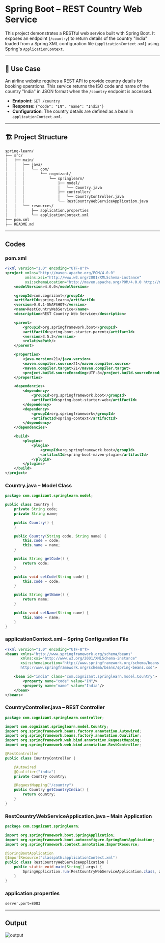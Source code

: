 # Spring Boot – REST Country Web Service

This project demonstrates a RESTful web service built with Spring Boot. It exposes an endpoint (`/country`) to return details of the country "India" loaded from a Spring XML configuration file (`applicationContext.xml`) using Spring's `ApplicationContext`.

---

## 🧩 Use Case

An airline website requires a REST API to provide country details for booking operations. This service returns the ISO code and name of the country "India" in JSON format when the `/country` endpoint is accessed.

- **Endpoint**: `GET /country`
- **Response**: `{"code": "IN", "name": "India"}`
- **Configuration**: The country details are defined as a bean in `applicationContext.xml`.

---

## 🏗️ Project Structure

```bash
spring-learn/
├── src/
│   ├── main/
│   │   ├── java/
│   │   │   └── com/
│   │   │       └── cognizant/
│   │   │           └── springlearn/
│   │   │               ├── model/
│   │   │               │   └── Country.java
│   │   │               ├── controller/
│   │   │               │   └── CountryController.java
│   │   │               └── RestCountryWebServiceApplication.java
│   │   └── resources/
│   │       ├── application.properties
│   │       └── applicationContext.xml
├── pom.xml
├── README.md
```

---

## Codes

### pom.xml

```xml
<?xml version="1.0" encoding="UTF-8"?>
<project xmlns="http://maven.apache.org/POM/4.0.0"
         xmlns:xsi="http://www.w3.org/2001/XMLSchema-instance"
         xsi:schemaLocation="http://maven.apache.org/POM/4.0.0 http://maven.apache.org/xsd/maven-4.0.0.xsd">
    <modelVersion>4.0.0</modelVersion>

    <groupId>com.cognizant</groupId>
    <artifactId>spring-learn</artifactId>
    <version>0.0.1-SNAPSHOT</version>
    <name>RestCountryWebService</name>
    <description>REST Country Web Service</description>

    <parent>
        <groupId>org.springframework.boot</groupId>
        <artifactId>spring-boot-starter-parent</artifactId>
        <version>3.5.3</version>
        <relativePath/>
    </parent>

    <properties>
        <java.version>21</java.version>
        <maven.compiler.source>21</maven.compiler.source>
        <maven.compiler.target>21</maven.compiler.target>
        <project.build.sourceEncoding>UTF-8</project.build.sourceEncoding>
    </properties>

    <dependencies>
        <dependency>
            <groupId>org.springframework.boot</groupId>
            <artifactId>spring-boot-starter-web</artifactId>
        </dependency>
        <dependency>
            <groupId>org.springframework</groupId>
            <artifactId>spring-context</artifactId>
        </dependency>
    </dependencies>

    <build>
        <plugins>
            <plugin>
                <groupId>org.springframework.boot</groupId>
                <artifactId>spring-boot-maven-plugin</artifactId>
            </plugin>
        </plugins>
    </build>
</project>
```

### Country.java – Model Class

```java
package com.cognizant.springlearn.model;

public class Country {
    private String code;
    private String name;

    public Country() {
    }

    public Country(String code, String name) {
        this.code = code;
        this.name = name;
    }

    public String getCode() {
        return code;
    }

    public void setCode(String code) {
        this.code = code;
    }

    public String getName() {
        return name;
    }

    public void setName(String name) {
        this.name = name;
    }
}
```

### applicationContext.xml – Spring Configuration File

```xml
<?xml version="1.0" encoding="UTF-8"?>
<beans xmlns="http://www.springframework.org/schema/beans"
       xmlns:xsi="http://www.w3.org/2001/XMLSchema-instance"
       xsi:schemaLocation="http://www.springframework.org/schema/beans
       http://www.springframework.org/schema/beans/spring-beans.xsd">

    <bean id="india" class="com.cognizant.springlearn.model.Country">
        <property name="code" value="IN"/>
        <property name="name" value="India"/>
    </bean>
</beans>
```

### CountryController.java – REST Controller

```java
package com.cognizant.springlearn.controller;

import com.cognizant.springlearn.model.Country;
import org.springframework.beans.factory.annotation.Autowired;
import org.springframework.beans.factory.annotation.Qualifier;
import org.springframework.web.bind.annotation.RequestMapping;
import org.springframework.web.bind.annotation.RestController;

@RestController
public class CountryController {

    @Autowired
    @Qualifier("india")
    private Country country;

    @RequestMapping("/country")
    public Country getCountryIndia() {
        return country;
    }
}
```

### RestCountryWebServiceApplication.java – Main Application

```java
package com.cognizant.springlearn;

import org.springframework.boot.SpringApplication;
import org.springframework.boot.autoconfigure.SpringBootApplication;
import org.springframework.context.annotation.ImportResource;

@SpringBootApplication
@ImportResource("classpath:applicationContext.xml")
public class RestCountryWebServiceApplication {
    public static void main(String[] args) {
        SpringApplication.run(RestCountryWebServiceApplication.class, args);
    }
}
```

### application.properties

```properties
server.port=8083
```

---

##  Output

![output](?raw=true)
